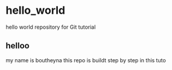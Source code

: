 # hello_world
hello world repository for Git tutorial
## helloo
my name is boutheyna 
this repo is buildt step by step in this tuto 
